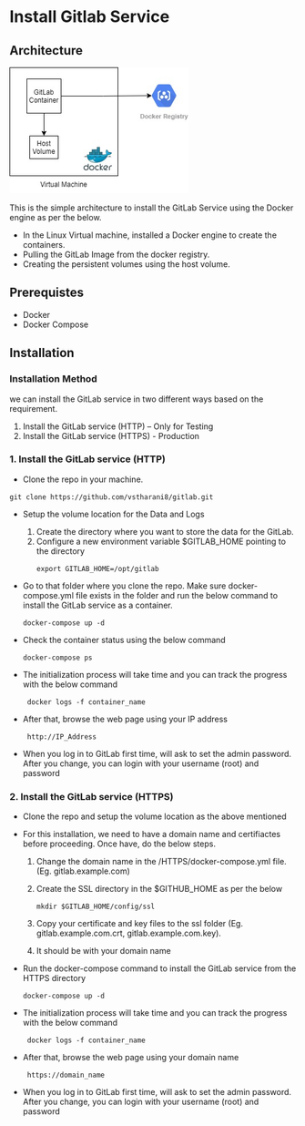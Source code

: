 # **Install Gitlab Service**

## **Architecture**

![diagram](./images/Architecture.jpg)

This is the simple architecture to install the GitLab Service using the Docker engine as per the below.
  * In the Linux Virtual machine, installed a Docker engine to create the containers. 
  * Pulling the GitLab Image from the docker registry. 
  * Creating the persistent volumes using the host volume. 


## **Prerequistes**

* Docker
* Docker Compose

## **Installation**

### **Installation Method**

we can install the GitLab service in two different ways based on the requirement.
1.	Install the GitLab service (HTTP) – Only for Testing
2.	Install the GitLab service (HTTPS) - Production

### 1. Install the GitLab service (HTTP) 


* Clone the repo in your machine.

```
git clone https://github.com/vstharani8/gitlab.git
```
* Setup the volume location for the Data and Logs

  1. Create the directory where you want to store the data for the GitLab.
  2. Configure a new environment variable $GITLAB_HOME pointing to the directory
      ```
      export GITLAB_HOME=/opt/gitlab
      ```
* Go to that folder where you clone the repo. Make sure docker-compose.yml file exists in the folder and run the below command to install the GitLab service as a container.
    ```
    docker-compose up -d
    ```
* Check the container status using the below command
    ```
    docker-compose ps 
    ```
* The initialization process will take time and you can track the progress with the below command
    ```
     docker logs -f container_name
    ```
* After that, browse the web page using your IP address
    ```
     http://IP_Address
    ```
* When you log in to GitLab first time, will ask to set the admin password. After you change, you can login with your username (root) and password

### 2. Install the GitLab service (HTTPS)

* Clone the repo and setup the volume location as the above mentioned

* For this installation, we need to have a domain name and certifiactes before proceeding. Once have, do the below steps.

    1.	Change the domain name in the /HTTPS/docker-compose.yml file. (Eg. gitlab.example.com)
    2.	Create the SSL directory in the $GITHUB_HOME as per the below

        ```
        mkdir $GITLAB_HOME/config/ssl
        ```
    3.  Copy your certificate and key files to the ssl folder (Eg. gitlab.example.com.crt, gitlab.example.com.key). 
    4.  It should be with your domain name

* Run the docker-compose command to install the GitLab service from the HTTPS directory
    ```
    docker-compose up -d
    ```
*  The initialization process will take time and you can track the progress with the below command
    ```
     docker logs -f container_name
    ```
* After that, browse the web page using your domain name
    ```
     https://domain_name
    ```
* When you log in to GitLab first time, will ask to set the admin password. After you change, you can login with your username (root) and password